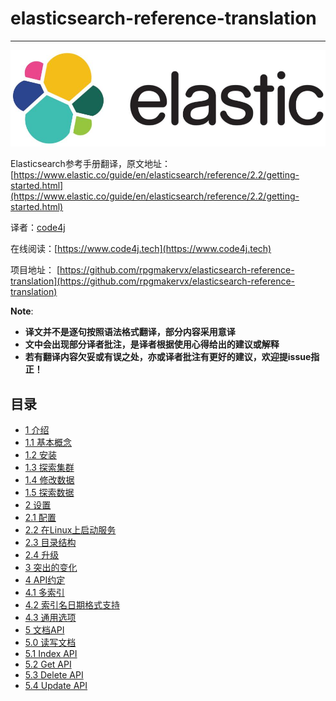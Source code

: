 # elasticsearch-reference-translation

***

![cover-img](logo.jpg)

Elasticsearch参考手册翻译，原文地址：[https://www.elastic.co/guide/en/elasticsearch/reference/2.2/getting-started.html](https://www.elastic.co/guide/en/elasticsearch/reference/2.2/getting-started.html)

译者：[code4j](https://github.com/rpgmakervx)

在线阅读：[https://www.code4j.tech](https://www.code4j.tech)


项目地址：
[https://github.com/rpgmakervx/elasticsearch-reference-translation](https://github.com/rpgmakervx/elasticsearch-reference-translation)

**Note**:

- **译文并不是逐句按照语法格式翻译，部分内容采用意译**
- **文中会出现部分译者批注，是译者根据使用心得给出的建议或解释**
- **若有翻译内容欠妥或有误之处，亦或译者批注有更好的建议，欢迎提issue指正！**

## 目录

* [1 介绍](jie-shao.md)
 * [1.1 基本概念](ji-ben-gai-nian.md)
 * [1.2 安装](an-zhuang.md)
 * [1.3 探索集群](tan-suo-ji-qun.md)
 * [1.4 修改数据](xiu-gai-shu-ju.md)
 * [1.5 探索数据](tan-suo-shu-ju.md)
* [2 设置](she-zhi.md)
 * [2.1 配置](pei-zhi.md) 
 * [2.2 在Linux上启动服务](zai-linux-shang-yun-xing.md)
 * [2.3 目录结构](mu-lu-jie-gou.md)
 * [2.4 升级](sheng-ji.md)
* [3 突出的变化](tu-chu-de-bian-hua.md)
* [4 API约定](api-yue-ding.md)
 * [4.1 多索引](duo-suo-yin.md) 
 * [4.2 索引名日期格式支持](suo-yin-ming-ri-qi-ge-shi-zhi-chi.md)
 * [4.3 通用选项](tong-yong-xuan-xiang.md)
* [5 文档API](wen-dang-api.md)
 * [5.0 读写文档](du-xie-wen-dang.md)
 * [5.1 Index API](index-api.md)
 * [5.2 Get API](get-api.md)
 * [5.3 Delete API](delete-api.md)
 * [5.4 Update API](update-api.md)